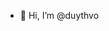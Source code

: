 - 👋 Hi, I’m @duythvo


<!---
duythvo/duythvo is a ✨ special ✨ repository because its `README.md` (this file) appears on your GitHub profile.
You can click the Preview link to take a look at your changes.
--->
